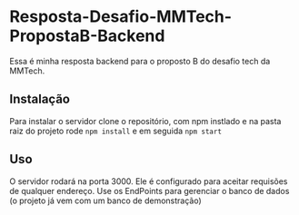 # Resposta-Desafio-MMTech-PropostaB-Backend
Essa é minha resposta backend para o proposto B do desafio tech da MMTech.

## Instalação

 Para instalar o servidor clone o repositório, com npm instlado e na pasta raiz do projeto rode `npm install` e em seguida `npm start`

 ## Uso

  O servidor rodará na porta 3000. Ele é configurado para aceitar requisões de qualquer endereço. Use os EndPoints para gerenciar o banco de dados (o projeto já vem com um banco de demonstração)
